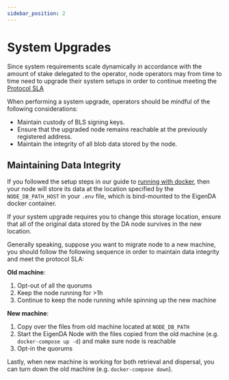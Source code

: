 ```yaml
---
sidebar_position: 2
---
```


# System Upgrades

Since system requirements scale dynamically in accordance with the amount of stake delegated to the operator, node operators may from time to time need to upgrade their system setups in order to continue meeting the [Protocol SLA](../requirements/protocol-SLA/)

When performing a system upgrade, operators should be mindful of the following considerations:
- Maintain custody of BLS signing keys.
- Ensure that the upgraded node remains reachable at the previously registered address.
- Maintain the integrity of all blob data stored by the node.

## Maintaining Data Integrity

If you followed the setup steps in our guide to [running with docker](../run-a-node/run-with-docker/), then your node will store its data at the location specified by the `NODE_DB_PATH_HOST` in your `.env` file, which is bind-mounted to the EigenDA docker container.

If your system upgrade requires you to change this storage location, ensure that all of the original data stored by the DA node survives in the new location.

Generally speaking, suppose you want to migrate node to a new machine, you should follow the following sequence in order to maintain data integrity and meet the protocol SLA:

**Old machine**:
1. Opt-out of all the quorums
2. Keep the node running for >1h
3. Continue to keep the node running while spinning up the new machine

**New machine**:
1. Copy over the files from old machine located at `NODE_DB_PATH`
2. Start the EigenDA Node with the files copied from the old machine (e.g. `docker-compose up -d`) and make sure node is reachable
3. Opt-in the quorums

Lastly, when new machine is working for both retrieval and dispersal, you can turn down the old machine (e.g. `docker-compose down`).
